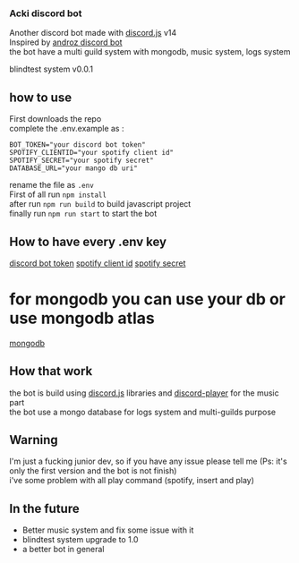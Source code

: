 ### Acki discord bot

Another discord bot made with [discord.js](https://github.com/discordjs/discord.js) v14  
Inspired by [androz discord bot](https://github.com/Androz2091/discord-music-bot)  
the bot have a multi guild system with mongodb, music system, logs system  

blindtest system v0.0.1 

## how to use

First downloads the repo  
complete the .env.example as :  

```
BOT_TOKEN="your discord bot token"
SPOTIFY_CLIENTID="your spotify client id"
SPOTIFY_SECRET="your spotify secret"
DATABASE_URL="your mango db uri"
```

rename the file as `.env`  
First of all run `npm install`  
after run `npm run build` to build javascript project    
finally run `npm run start` to start the bot    

## How to have every .env key
[discord bot token](https://discord.com/developers/applications)
[spotify client id](https://developer.spotify.com/dashboard)
[spotify secret](https://developer.spotify.com/dashboard)

# for mongodb you can use your db or use mongodb atlas
[mongodb](https://www.mongodb.com/fr-fr)

## How that work
the bot is build using [discord.js](https://github.com/discordjs/discord.js) libraries and [discord-player](https://github.com/Androz2091/discord-player) for the music part  
the bot use a mongo database for logs system and multi-guilds purpose  


## Warning
I'm just a fucking junior dev, so if you have any issue please tell me
(Ps: it's only the first version and the bot is not finish)  
i've some problem with all play command (spotify, insert and play)  

## In the future
* Better music system and fix some issue with it
* blindtest system upgrade to 1.0
* a better bot in general   